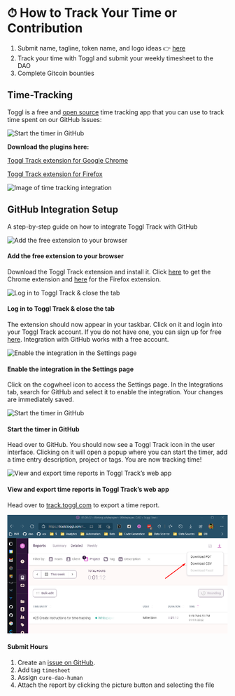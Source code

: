 # ⏱ How to Track Your Time or Contribution

1. Submit name, tagline, token name, and logo ideas 👉 [here](https://forms.gle/S4SbV3VUR7JgXEScA)
2. Track your time with Toggl and submit your weekly timesheet to the DAO
3. Complete Gitcoin bounties

## Time-Tracking

Toggl is a free and [open source](https://github.com/toggl/track-extension) time tracking app that you can use to track time spent on our GitHub Issues:

![Start the timer in GitHub](https://public-assets.toggl.space/b/static/71ced834c33158630c07c940d9426732/9ae35/integration-github-step4.png)

**Download the plugins here:**

[Toggl Track extension for Google Chrome](https://chrome.google.com/webstore/detail/toggl-track-productivity/oejgccbfbmkkpaidnkphaiaecficdnfn)

[Toggl Track extension for Firefox](https://addons.mozilla.org/en-US/firefox/addon/toggl-button-time-tracker)

![Image of time tracking integration](https://public-assets.toggl.com/b/static/feature-toggltrackbutton-283c6688afbe7ab5017805fa0f5d83fc.svg)

## GitHub Integration Setup

A step-by-step guide on how to integrate Toggl Track with GitHub

![Add the free extension to your browser](https://public-assets.toggl.space/b/static/857f4a13a3de0ffb4b7205da8811f027/e70c8/integration-step1.png)

#### Add the free extension to your browser

Download the Toggl Track extension and install it. Click [here](https://chrome.google.com/webstore/detail/toggl-track-productivity/oejgccbfbmkkpaidnkphaiaecficdnfn) to get the Chrome extension and [here](https://addons.mozilla.org/en-US/firefox/addon/toggl-button-time-tracker/) for the Firefox extension.

![Log in to Toggl Track & close the tab](https://public-assets.toggl.space/b/static/89b7675b330dafe4abbd3548333187b2/a83bd/integration-step2.png)

#### Log in to Toggl Track & close the tab

The extension should now appear in your taskbar. Click on it and login into your Toggl Track account. If you do not have one, you can sign up for free [here](https://toggl.com/track/signup/). Integration with GitHub works with a free account.

![Enable the integration in the Settings page](https://public-assets.toggl.space/b/static/8e520d8adf2367a5d8de2a8df37d7dd4/e70c8/integration-github-step3.png)

#### Enable the integration in the Settings page

Click on the cogwheel icon to access the Settings page. In the Integrations tab, search for GitHub and select it to enable the integration. Your changes are immediately saved.

![Start the timer in GitHub](https://public-assets.toggl.space/b/static/71ced834c33158630c07c940d9426732/9ae35/integration-github-step4.png)

#### Start the timer in GitHub

Head over to GitHub. You should now see a Toggl Track icon in the user interface. Clicking on it will open a popup where you can start the timer, add a time entry description, project or tags. You are now tracking time!

![View and export time reports in Toggl Track’s web app](https://public-assets.toggl.space/b/static/5d19b76aaebb57e1933135ee1bb4d10c/a83bd/integration-step5.png)

#### View and export time reports in Toggl Track’s web app

Head over to [track.toggl.com](https://track.toggl.com) to export a time report.

![](../../assets/how-to/export-toggl-timesheet.png)

#### Submit Hours

1. Create an [issue on GitHub](https://github.com/cure-dao/draft-whitepaper/issues/new).
2. Add tag `timesheet`
3. Assign `cure-dao-human`
4. Attach the report by clicking the picture button and selecting the file
